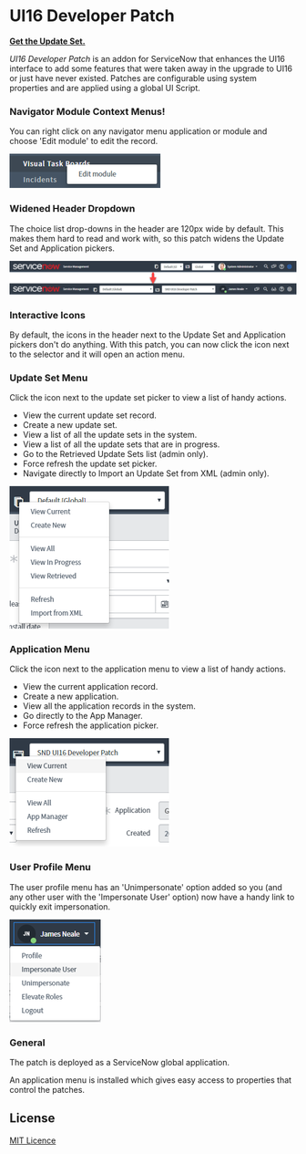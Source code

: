 # UI16 Developer Patch

[**Get the Update Set.**](https://share.servicenow.com/app.do#/search-result?search_query=sndeveloper&startRow=NaN&sort_parameter=title)

*UI16 Developer Patch* is an addon for ServiceNow that enhances the UI16
interface to add some features that were taken away in the upgrade to UI16 or
just have never existed. Patches are configurable using system properties and
are applied using a global UI Script.

### Navigator Module Context Menus!
You can right click on any navigator menu application or module and choose
'Edit module' to edit the record.

![Navigator Menu](readme-assets/navigator-menu.png)

### Widened Header Dropdown
The choice list drop-downs in the header are 120px wide by default. This makes
them hard to read and work with, so this patch widens the Update Set and
Application pickers.

![Widened Pickers](readme-assets/pickers-wide-compare.png)

### Interactive Icons
By default, the icons in the header next to the Update Set and Application pickers don't do
anything. With this patch, you can now click the icon next to the selector and
it will open an action menu.

### Update Set Menu
Click the icon next to the update set picker to view a list of handy actions.

- View the current update set record.
- Create a new update set.
- View a list of all the update sets in the system.
- View a list of all the update sets that are in progress.
- Go to the Retrieved Update Sets list (admin only).
- Force refresh the update set picker.
- Navigate directly to Import an Update Set from XML (admin only).

![Update Set Menu](readme-assets/update-set-menu.png)

### Application Menu
Click the icon next to the application menu to view a list of handy actions.
- View the current application record.
- Create a new application.
- View all the application records in the system.
- Go directly to the App Manager.
- Force refresh the application picker.

![Application Menu](readme-assets/application-menu.png)

### User Profile Menu
The user profile menu has an 'Unimpersonate' option added so you (and any other
user with the 'Impersonate User' option) now have a handy link to quickly exit
impersonation.

![User Profile Menu](readme-assets/user-profile-menu.png)

### General

The patch is deployed as a ServiceNow global application.

An application menu is installed which gives easy access to properties
that control the patches.

## License

[MIT Licence](https://github.com/sn-developer/spoke/blob/master/LICENSE.md)
